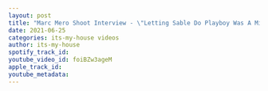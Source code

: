 ```yaml
---
layout: post
title: "Marc Mero Shoot Interview - \"Letting Sable Do Playboy Was A Mistake\" - #37"
date: 2021-06-25
categories: its-my-house videos
author: its-my-house
spotify_track_id: 
youtube_video_id: foiBZw3ageM
apple_track_id: 
youtube_metadata: 
---
```

